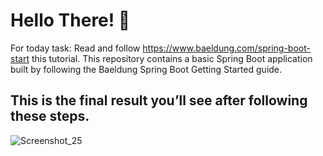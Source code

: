 # Hello There! 👋

For today task: Read and follow https://www.baeldung.com/spring-boot-start this tutorial.
This repository contains a basic Spring Boot application built by following the Baeldung Spring Boot Getting Started guide.

## This is the final result you’ll see after following these steps. 
![Screenshot_25](https://github.com/user-attachments/assets/1f87b2be-e85b-4de6-9225-a4baf03cb5a3)

